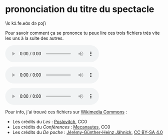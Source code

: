 # prononciation du titre du spectacle

\lɛ kɔ̃.fe.ʁɑ̃s də pɔʃ\

<div class=plus>

Pour savoir comment ça se prononce tu peux lire ces trois fichiers très vite les uns à la suite des autres.

<audio controls src="https://upload.wikimedia.org/wikipedia/commons/6/64/LL-Q150_%28fra%29-Poslovitch-les.wav"></audio>

<audio controls src="https://upload.wikimedia.org/wikipedia/commons/3/32/LL-Q150_%28fra%29-Mecanautes-conf%C3%A9rence.wav"></audio>

<audio controls src="https://upload.wikimedia.org/wikipedia/commons/8/85/LL-Q150_%28fra%29-J%C3%A9r%C3%A9my-G%C3%BCnther-Heinz_J%C3%A4hnick-de_poche.wav"></audio>

<div class=plus>
Pour info, j'ai trouvé ces fichiers sur <a href="https://commons.wikimedia.org/">Wikimedia Commons</a> :

<ul>
<li>Les crédits du <em>Les</em> : <a href="https://commons.wikimedia.org/wiki/File:LL-Q150_(fra)-Poslovitch-les.wav">Poslovitch</a>, CC0</li>
<li>Les crédits du <em>Conférences</em> : <a href="https://commons.wikimedia.org/wiki/File:LL-Q150_(fra)-Mecanautes-conf%C3%A9rence.wav">Mecanautes</a>, CC0</li>
<li>Les crédits du <em>De poche</em> : <a href="https://commons.wikimedia.org/wiki/File:LL-Q150_(fra)-J%C3%A9r%C3%A9my-G%C3%BCnther-Heinz_J%C3%A4hnick-de_poche.wav">Jérémy-Günther-Heinz Jähnick</a>, <a href="https://creativecommons.org/licenses/by-sa/4.0">CC BY-SA 4.0</a></li>
</ul>
</div>

</div>
